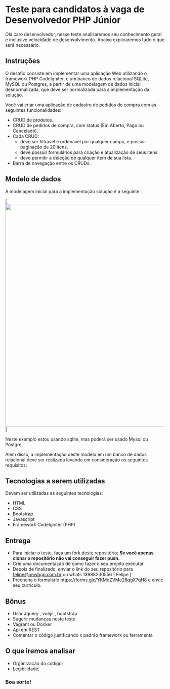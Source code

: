 # Teste para candidatos à vaga de Desenvolvedor PHP Júnior

Olá caro desenvolvedor, nesse teste analisaremos seu conhecimento geral e inclusive velocidade de desenvolvimento. Abaixo explicaremos tudo o que será necessário.

## Instruções

O desafio consiste em implementar uma aplicação Web utilizando o framework PHP CodeIgniter, e um banco de dados relacional SQLite, MySQL ou Postgres, a partir de uma modelagem de dados inicial desnormalizada, que deve ser normalizada para a implementação da solução.

Você vai criar uma aplicação de cadastro de pedidos de compra com as seguintes funcionalidades:

- CRUD de produtos.
- CRUD de pedidos de compra, com status (Em Aberto, Pago ou Cancelado).
- Cada CRUD:
  - deve ser filtrável e ordenável por qualquer campo, e possuir paginação de 20 itens.
  - deve possuir formulários para criação e atualização de seus itens.
  - deve permitir a deleção de qualquer item de sua lista.
- Barra de navegação entre os CRUDs.

## Modelo de dados

A modelagem inicial para a implementação solução é a seguinte:

[<img src="file:///img/1.png" title="" alt="" width="701">]

Neste exemplo estou usando sqlite, mas poderá ser usado Mysql ou Postgre.

Além disso, a implementação deste modelo em um banco de dados relacional deve ser realizada levando em consideração os seguintes requisitos:

## Tecnologias a serem utilizadas

Devem ser utilizadas as seguintes tecnologias:

- HTML
- CSS
- Bootstrap
- Javascript
- Framework CodeIgniter (PHP)

## Entrega

- Para iniciar o teste, faça um fork deste repositório; **Se você apenas clonar o repositório não vai conseguir fazer push.**
- Crie uma documentação de como fazer o seu projeto executar
- Depois de finalizado, enviar o link do seu repositório para felipe@newbgp.com.br ou whats 13988230556 ( Felipe )
- Preencha o formulário https://forms.gle/YKMoZVMe28qgX7qH8 e envie seu currículo.

## Bônus

- Usar Jquery , vuejs , bootstrap 
- Sugerir mudanças neste teste
- Vagrant ou Docker
- Api em REST
- Comentar o código justificando x padrão framework ou ferramenta

## O que iremos analisar

- Organização do código;
- Legibilidade;

### Boa sorte!
